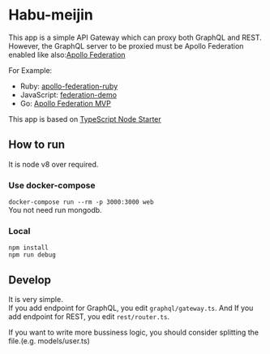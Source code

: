 # Habu-meijin
This app is a simple API Gateway which can proxy both GraphQL and REST.  
However, the GraphQL server to be proxied must be Apollo Federation enabled like also:[Apollo Federation](https://blog.apollographql.com/apollo-federation-f260cf525d21)

For Example:  
- Ruby:        [apollo-federation-ruby](https://github.com/Gusto/apollo-federation-ruby)  
- JavaScript:  [federation-demo](https://github.com/apollographql/federation-demo)  
- Go:          [Apollo Federation MVP](https://github.com/99designs/gqlgen/pull/851)  

This app is based on [TypeScript Node Starter](https://github.com/microsoft/TypeScript-Node-Starter)

## How to run
It is node v8 over required.

### Use docker-compose
`docker-compose run --rm -p 3000:3000 web`  
You not need run mongodb.

### Local
```
npm install
npm run debug
```

## Develop
It is very simple.  
If you add endpoint for GraphQL, you edit `graphql/gateway.ts`.
And If you add endpoint for REST, you edit `rest/router.ts`.

If you want to write more bussiness logic, you should consider splitting the file.(e.g. models/user.ts)

